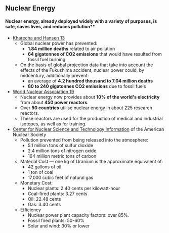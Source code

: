 ## Nuclear Energy

#### Nuclear energy, already deployed widely with a variety of purposes, is safe, saves lives, and reduces pollution**



*   [Kharecha and Hansen 13](https://pubs.acs.org/doi/abs/10.1021/es3051197?source=cen)
    *   Global nuclear power has prevented:
        *   **1.84 million deaths** related to air pollution
        *   **64 gigatonnes of CO2 emissions** that would have resulted from fossil fuel burning
    *   On the basis of global projection data that take into account the effects of the Fukushima accident, nuclear power could, by midcentury, additionally prevent:
        *   an average of **4.2 hundred thousand to 7.04 million deaths**
        *   **80 to 240 gigatonnes CO2 emissions** due to fossil fuels
*   [World Nuclear Association 19](https://www.world-nuclear.org/information-library/current-and-future-generation/nuclear-power-in-the-world-today.aspx) 
    *   Nuclear energy now provides about **10% of the world's electricity** from about **450 power reactors**.
    *   Over **50 countries** utilise nuclear energy in about 225 research reactors. 
    *   These reactors are used for the production of medical and industrial isotopes, as well as for training.
*   [Center for Nuclear Science and Technology Information](http://nuclearconnect.org/know-nuclear/applications/energy) of the American Nuclear Society
    *   Pollution prevented from being released into the atmosphere:
        *   5.1 million tons of sulfur dioxide
        *   2.4 million tons of nitrogen oxide
        *   164 million metric tons of carbon
    *   Material Cost — one kg of Uranium is the approximate equivalent of:
        *   42 gallons of oil
        *   1 ton of coal
        *   17,000 cubic feet of natural gas
    *   Monetary Cost:
        *   Nuclear plants: 2.40 cents per kilowatt-hour
        *   Coal-fired plants: 3.27 cents
        *   Oil: 22.48 cents
        *   Gas: 3.40 cents
    *   Efficiency
        *   Nuclear power plant capacity factors: over 85%.
        *   Fossil fired plants: 50-60%
        *    Solar and wind: 30% or lower
